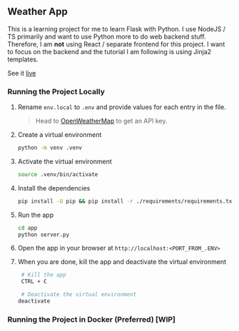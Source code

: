 ## Weather App

This is a learning project for me to learn Flask with Python. I use NodeJS / TS primarily and want to use Python more to do web backend stuff. Therefore, I am **not** using React / separate frontend for this project. I want to focus on the backend and the tutorial I am following is using Jinja2 templates.

See it [live](https://flask-weather-service.onrender.com)

### Running the Project Locally

1. Rename `env.local` to `.env` and provide values for each entry in the file.

   > Head to [OpenWeatherMap](https://openweathermap.org/) to get an API key.

2. Create a virtual environment

   ```bash
   python -m venv .venv
   ```

3. Activate the virtual environment

   ```bash
   source .venv/bin/activate
   ```

4. Install the dependencies

   ```bash
   pip install -U pip && pip install -r ./requirements/requirements.txt
   ```

5. Run the app

   ```bash
   cd app
   python server.py
   ```

6. Open the app in your browser at `http://localhost:<PORT_FROM_.ENV>`

7. When you are done, kill the app and deactivate the virtual environment

   ```bash
    # Kill the app
    CTRL + C

    # Deactivate the virtual environment
   deactivate
   ```

### Running the Project in Docker (Preferred) [WIP]
